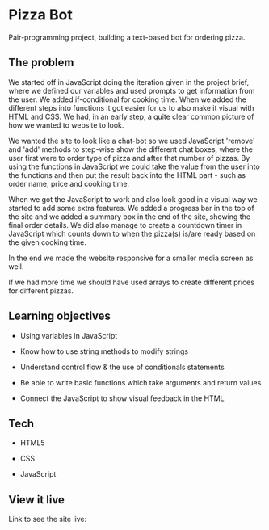 # Pizza Bot

Pair-programming project, building a text-based bot for ordering pizza. 

## The problem

We started off in JavaScript doing the iteration given in the project brief, where we defined our variables and used prompts to get information from the user. We added if-conditional for cooking time. When we added the different steps into functions it got easier for us to also make it visual with HTML and CSS. We had, in an early step, a quite clear common picture of how we wanted to website to look. 

We wanted the site to look like a chat-bot so we used JavaScript 'remove' and 'add' methods to step-wise show the different chat boxes, where the user first were to order type of pizza and after that number of pizzas. By using the functions in JavaScript we could take the value from the user into the functions and then put the result back into the HTML part - such as order name, price and cooking time. 

When we got the JavaScript to work and also look good in a visual way we started to add some extra features. We added a progress bar in the top of the site and we added a summary box in the end of the site, showing the final order details. We did also manage to create a countdown timer in JavaScript which counts down to when the pizza(s) is/are ready based on the given cooking time.  

In the end we made the website responsive for a smaller media screen as well. 

If we had more time we should have used arrays to create different prices for different pizzas. 

## Learning objectives

- Using variables in JavaScript

- Know how to use string methods to modify strings

- Understand control flow & the use of conditionals statements

- Be able to write basic functions which take arguments and return values 

- Connect the JavaScript to show visual feedback in the HTML 

## Tech

- HTML5

- CSS

- JavaScript

## View it live

Link to see the site live: 
